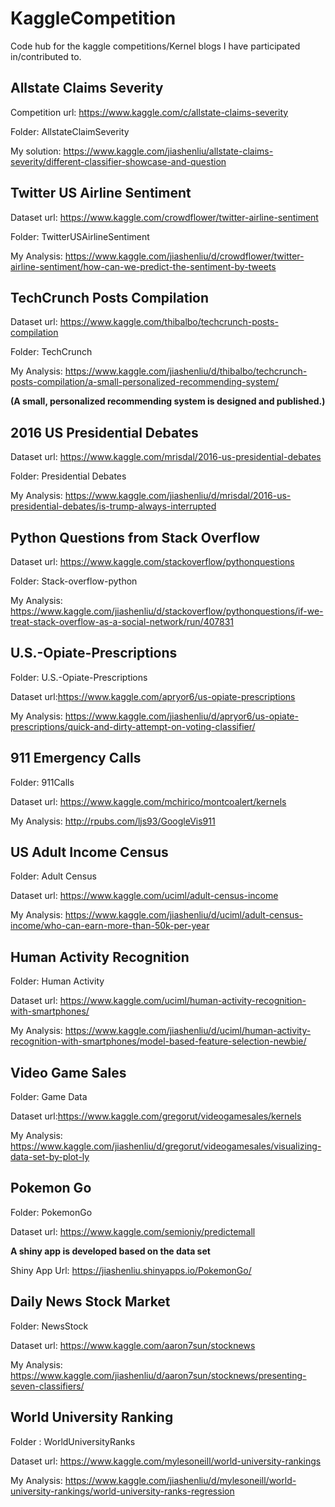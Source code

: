 # KaggleCompetition
Code hub for the kaggle competitions/Kernel blogs I have participated in/contributed to.

## Allstate Claims Severity

Competition url: https://www.kaggle.com/c/allstate-claims-severity

Folder: AllstateClaimSeverity

My solution: https://www.kaggle.com/jiashenliu/allstate-claims-severity/different-classifier-showcase-and-question

## Twitter US Airline Sentiment

Dataset url: https://www.kaggle.com/crowdflower/twitter-airline-sentiment

Folder: TwitterUSAirlineSentiment

My Analysis: https://www.kaggle.com/jiashenliu/d/crowdflower/twitter-airline-sentiment/how-can-we-predict-the-sentiment-by-tweets

## TechCrunch Posts Compilation

Dataset url: https://www.kaggle.com/thibalbo/techcrunch-posts-compilation

Folder: TechCrunch

My Analysis: https://www.kaggle.com/jiashenliu/d/thibalbo/techcrunch-posts-compilation/a-small-personalized-recommending-system/

**(A small, personalized recommending system is designed and published.)**

## 2016 US Presidential Debates

Dataset url: https://www.kaggle.com/mrisdal/2016-us-presidential-debates

Folder: Presidential Debates

My Analysis: https://www.kaggle.com/jiashenliu/d/mrisdal/2016-us-presidential-debates/is-trump-always-interrupted

## Python Questions from Stack Overflow

Dataset url: https://www.kaggle.com/stackoverflow/pythonquestions

Folder: Stack-overflow-python

My Analysis: https://www.kaggle.com/jiashenliu/d/stackoverflow/pythonquestions/if-we-treat-stack-overflow-as-a-social-network/run/407831

## U.S.-Opiate-Prescriptions

Folder: U.S.-Opiate-Prescriptions

Dataset url:https://www.kaggle.com/apryor6/us-opiate-prescriptions

My Analysis: https://www.kaggle.com/jiashenliu/d/apryor6/us-opiate-prescriptions/quick-and-dirty-attempt-on-voting-classifier/

## 911 Emergency Calls

Folder: 911Calls

Dataset url: https://www.kaggle.com/mchirico/montcoalert/kernels

My Analysis: http://rpubs.com/ljs93/GoogleVis911

## US Adult Income Census

Folder: Adult Census

Dataset url: https://www.kaggle.com/uciml/adult-census-income

My Analysis: https://www.kaggle.com/jiashenliu/d/uciml/adult-census-income/who-can-earn-more-than-50k-per-year

## Human Activity Recognition

Folder: Human Activity

Dataset url: https://www.kaggle.com/uciml/human-activity-recognition-with-smartphones/

My Analysis: https://www.kaggle.com/jiashenliu/d/uciml/human-activity-recognition-with-smartphones/model-based-feature-selection-newbie/

## Video Game Sales

Folder: Game Data

Dataset url:https://www.kaggle.com/gregorut/videogamesales/kernels

My Analysis: https://www.kaggle.com/jiashenliu/d/gregorut/videogamesales/visualizing-data-set-by-plot-ly

## Pokemon Go

Folder: PokemonGo

Dataset url: https://www.kaggle.com/semioniy/predictemall

**A shiny app is developed based on the data set**

Shiny App Url: https://jiashenliu.shinyapps.io/PokemonGo/

## Daily News Stock Market

Folder: NewsStock

Dataset url: https://www.kaggle.com/aaron7sun/stocknews

My Analysis: https://www.kaggle.com/jiashenliu/d/aaron7sun/stocknews/presenting-seven-classifiers/

## World University Ranking

Folder : WorldUniversityRanks

Dataset url: https://www.kaggle.com/mylesoneill/world-university-rankings

My Analysis: https://www.kaggle.com/jiashenliu/d/mylesoneill/world-university-rankings/world-university-ranks-regression
